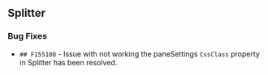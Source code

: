 ##  Splitter

###    Bug Fixes

- `## F155108` - Issue with not working the paneSettings `CssClass` property in Splitter has been resolved.
